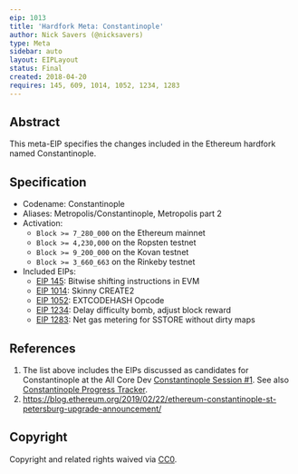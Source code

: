 ```yaml
---
eip: 1013
title: 'Hardfork Meta: Constantinople'
author: Nick Savers (@nicksavers)
type: Meta
sidebar: auto
layout: EIPLayout
status: Final
created: 2018-04-20
requires: 145, 609, 1014, 1052, 1234, 1283
---
```


## Abstract

This meta-EIP specifies the changes included in the Ethereum hardfork named Constantinople.

## Specification

- Codename: Constantinople
- Aliases: Metropolis/Constantinople, Metropolis part 2
- Activation:
  - `Block >= 7_280_000` on the Ethereum mainnet
  - `Block >= 4,230,000` on the Ropsten testnet
  - `Block >= 9_200_000` on the Kovan testnet
  - `Block >= 3_660_663` on the Rinkeby testnet
- Included EIPs:
  - [EIP 145](https://eips.ethereum.org/EIPS/eip-145): Bitwise shifting instructions in EVM
  - [EIP 1014](https://eips.ethereum.org/EIPS/eip-1014): Skinny CREATE2
  - [EIP 1052](https://eips.ethereum.org/EIPS/eip-1052): EXTCODEHASH Opcode
  - [EIP 1234](https://eips.ethereum.org/EIPS/eip-1234): Delay difficulty bomb, adjust block reward
  - [EIP 1283](https://eips.ethereum.org/EIPS/eip-1283): Net gas metering for SSTORE without dirty maps

## References

1. The list above includes the EIPs discussed as candidates for Constantinople at the All Core Dev [Constantinople Session #1](https://github.com/ethereum/pm/issues/55). See also [Constantinople Progress Tracker](https://github.com/ethereum/pm/wiki/Constantinople-Progress-Tracker).
2. https://blog.ethereum.org/2019/02/22/ethereum-constantinople-st-petersburg-upgrade-announcement/

## Copyright

Copyright and related rights waived via [CC0](https://creativecommons.org/publicdomain/zero/1.0/).
